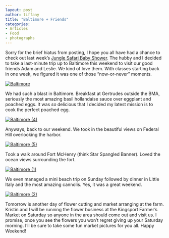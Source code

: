 ```yaml
---
layout: post
author: tiffany
title: "Baltimore + Friends"
categories: 
- Articles
- Food
- photographs
---
```


Sorry for the brief hiatus from posting, I hope you all have had a chance to check out last week’s [Jungle Safari Baby Shower](http://www.sweetpeonies.com/2012/08/jungle-safari-baby-shower/). The hubby and I decided to take a last-minute trip up to Baltimore this weekend to visit our good friends Adam and Leslie. We kind of love them. With classes starting back in one week, we figured it was one of those “now-or-never” moments.

[![Baltimore](jekyll_uploads/2012/08/Baltimore-3-575x383.jpg "Baltimore (3)")](http://www.sweetpeonies.com/2012/08/baltimore-friends/baltimore-3/)

We had such a blast in Baltimore. Breakfast at Gertrudes outside the BMA, seriously the most amazing basil hollandaise sauce over eggplant and poached eggs. It was _so_ delicious that I decided my latest mission is to cook the perfect poached egg.

[![](jekyll_uploads/2012/08/Baltimore-4-575x412.jpg "Baltimore (4)")](http://www.sweetpeonies.com/2012/08/baltimore-friends/baltimore-4/)

Anyways, back to our weekend. We took in the beautiful views on Federal Hill overlooking the harbor.

[![](jekyll_uploads/2012/08/Baltimore-5-575x382.jpg "Baltimore (5)")](http://www.sweetpeonies.com/2012/08/baltimore-friends/baltimore-5/)

Took a walk around Fort McHenry (think Star Spangled Banner). Loved the ocean views surrounding the fort.

[![](jekyll_uploads/2012/08/Baltimore-1-575x382.jpg "Baltimore (1)")](http://www.sweetpeonies.com/2012/08/baltimore-friends/baltimore-1/)

We even managed a mini beach trip on Sunday followed by dinner in Little Italy and the most amazing cannolis. Yes, it was a great weekend.

[![](jekyll_uploads/2012/08/Baltimore-2-575x384.jpg "Baltimore (2)")](http://www.sweetpeonies.com/2012/08/baltimore-friends/baltimore-2/)

Tomorrow is another day of flower cutting and market arranging at the farm. Kristin and I will be running the flower business at the Kingsport Farmer’s Market on Saturday so anyone in the area should come out and visit us. I promise, once you see the flowers you won’t regret giving up your Saturday morning. I’ll be sure to take some fun market pictures for you all. Happy Weekend!